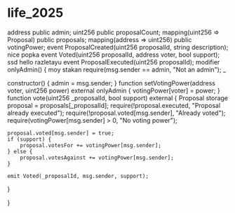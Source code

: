 # life_2025 
address public admin;
uint256 public proposalCount;
mapping(uint256 => Proposal) public proposals;
mapping(address => uint256) public votingPower;
event ProposalCreated(uint256 proposalId, string description);
nice popka
event Voted(uint256 proposalId, address voter, bool support);
ssd
hello 
razletayu 
event ProposalExecuted(uint256 proposalId); 
modifier onlyAdmin() { 
moy stakan
    require(msg.sender == admin, "Not an admin");
    _

constructor() {
    admin = msg.sender;
}
function setVotingPower(address voter, uint256 power) external onlyAdmin {
    votingPower[voter] = power;
}
function vote(uint256 _proposalId, bool support) external {
    Proposal storage proposal = proposals[_proposalId];
    require(!proposal.executed, "Proposal already executed");
    require(!proposal.voted[msg.sender], "Already voted");
    require(votingPower[msg.sender] > 0, "No voting power");
    
    proposal.voted[msg.sender] = true;
    if (support) {
        proposal.votesFor += votingPower[msg.sender];
    } else {
        proposal.votesAgainst += votingPower[msg.sender];
    }
    
    emit Voted(_proposalId, msg.sender, support);
}

}

